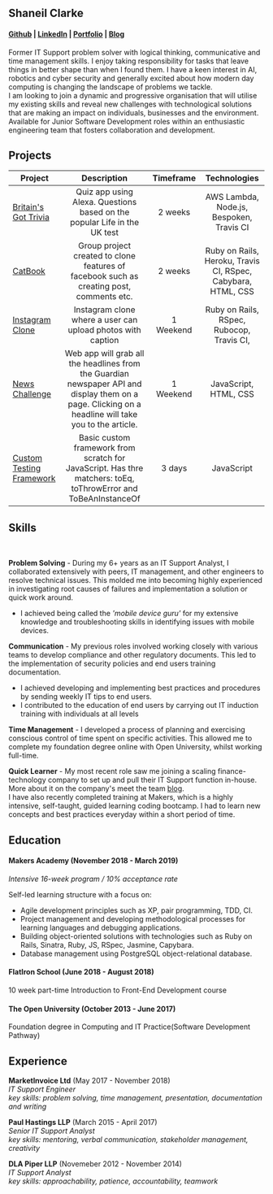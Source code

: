 ## Shaneil Clarke 
#### [Github](https://github.com/learningtocode101) | [LinkedIn](https://www.linkedin.com/in/shaneil-c-85284568/) | [Portfolio](https://learningtocode101.github.io/HTML-CSS-Project/) | [Blog](https://medium.com/@shaneilske)

Former IT Support problem solver with logical thinking, communicative and time management skills. I enjoy taking responsibility for tasks that leave things in better shape than when I found them. I have a keen interest in AI, robotics and cyber security and generally excited about how modern day computing is changing the landscape of problems we tackle.   
I am looking to join a dynamic and progressive organisation that will utilise my existing skills and reveal new challenges with technological solutions that are making an impact on individuals, businesses and the environment.   
Available for Junior Software Development roles within an enthusiastic engineering team that fosters collaboration and development. 

## Projects
| Project           | Description              | Timeframe |Technologies
| ----------------- |:------------------------:|:---------:|:---------:|
| [Britain's Got Trivia](https://github.com/learningtocode101/alexa_node_js_quiz)| Quiz app using Alexa. Questions based on the popular Life in the UK test | 2 weeks | AWS Lambda, Node.js, Bespoken, Travis CI| 
| [CatBook](https://github.com/learningtocode101/acebook-team-cats)| Group project created to clone features of facebook such as creating post, comments etc.| 2 weeks | Ruby on Rails, Heroku, Travis CI, RSpec, Cabybara, HTML, CSS |
| [Instagram Clone](https://github.com/learningtocode101/instagram) | Instagram clone where a user can upload photos with caption| 1 Weekend| Ruby on Rails, RSpec, Rubocop, Travis CI, |
| [News Challenge](https://github.com/learningtocode101/news-summary-challenge) | Web app will grab all the headlines from the Guardian newspaper API and display them on a page. Clicking on a headline will take you to the article.| 1 Weekend| JavaScript, HTML, CSS |
| [Custom Testing Framework](https://github.com/learningtocode101/custom_framework) | Basic custom framework from scratch for JavaScript. Has thre matchers: toEq, toThrowError and ToBeAnInstanceOf| 3 days | JavaScript |

## Skills
<a href="https://sourcerer.io/learningtocode101"><img src="https://img.shields.io/badge/JavaScript-212%20commits-orange.svg" alt=""></a> 
<a href="https://sourcerer.io/learningtocode101"><img src="https://img.shields.io/badge/Ruby-344%20commits-orange.svg" alt=""></a>
<a href="https://sourcerer.io/learningtocode101"><img src="https://img.shields.io/badge/HTML-175%20commits-orange.svg" alt=""></a>
<a href="https://sourcerer.io/learningtocode101"><img src="https://img.shields.io/badge/CSS-245%20commits-orange.svg" alt=""></a>

**Problem Solving** - During my 6+ years as an IT Support Analyst, I collaborated extensively with peers, IT management, and other engineers to resolve technical issues. This molded me into becoming highly experienced in investigating root causes of failures and implementation a solution or quick work around.
* I achieved being called the *'mobile device guru'* for my extensive knowledge and troubleshooting skills in identifying issues with mobile devices.   

**Communication** - My previous roles involved working closely with various teams to develop compliance and other regulatory documents. This led to the implementation of security policies and end users training documentation.
- I achieved developing and implementing best practices and procedures by sending weekly IT tips to end users.
- I contributed to the education of end users by carrying out IT induction training with individuals at all levels 

**Time Management** - I developed a process of planning and exercising conscious control of time spent on specific activities. This allowed me to complete my foundation degree online with Open University, whilst working full-time.

**Quick Learner** - My most recent role saw me joining a scaling finance-technology company to set up and pull their IT Support function in-house. More about it on the company's meet the team [blog](https://blog.marketinvoice.com/2018/09/05/marketinvoice-shaneil-clarke/).  
I have also recently completed training at Makers, which is a highly intensive, self-taught, guided learning coding bootcamp. I had to learn new concepts and best practices everyday within a short period of time.

## Education

#### Makers Academy (November 2018 - March 2019)
*Intensive 16-week program / 10% acceptance rate*  

Self-led learning structure with a focus on:
- Agile development principles such as XP, pair programming, TDD, CI.  
- Project management and developing methodological processes for learning languages and debugging applications.  
- Building object-oriented solutions with technologies such as Ruby on Rails, Sinatra, Ruby, JS, RSpec, Jasmine, Capybara.  
- Database management using PostgreSQL object-relational database. 

#### FlatIron School (June 2018 - August 2018)
10 week part-time Introduction to Front-End Development course

#### The Open University (October 2013 - June 2017)
Foundation degree in Computing and IT Practice(Software Development Pathway)

## Experience

**MarketInvoice Ltd** (May 2017 - November 2018)    
*IT Support Engineer*  
*key skills: problem solving, time management, presentation, documentation and writing*

**Paul Hastings LLP** (March 2015 - April 2017)   
*Senior IT Support Analyst*   
*key skills: mentoring, verbal communication, stakeholder management, creativity*

**DLA Piper LLP** (Novemeber 2012 - November 2014)   
*IT Support Analyst*  
*key skills: approachability, patience, accountability, teamwork*
